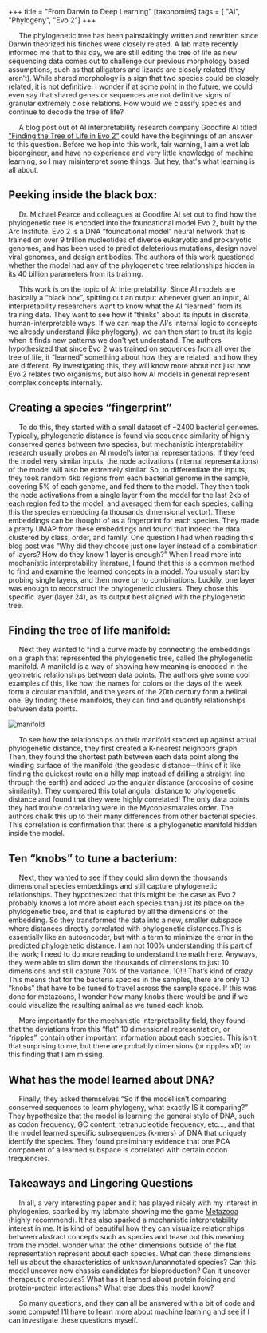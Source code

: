 +++
title = "From Darwin to Deep Learning"
[taxonomies]
tags = [ "AI", "Phylogeny", "Evo 2"]
+++

<p style="text-indent:1.5em">The phylogenetic tree has been painstakingly written and rewritten since Darwin theorized his finches were closely related. A lab mate recently informed me that to this day, we are still editing the tree of life as new sequencing data comes out to challenge our previous morphology based assumptions, such as that alligators and lizards are closely related (they aren’t). While shared morphology is a sign that two species could be closely related, it is not definitive. I wonder if at some point in the future, we could even say that shared genes or sequences are not definitive signs of granular extremely close relations. How would we classify species and continue to decode the tree of life? </p>

<p style="text-indent:1.5em">A blog post out of AI interpretability research company Goodfire AI titled <a href="https://www.goodfire.ai/research/phylogeny-manifold" target="_blank" rel="noopener">"Finding the Tree of Life in Evo 2"</a> could have the beginnings of an answer to this question. Before we hop into this work, fair warning, I am a wet lab bioengineer, and have no experience and very little knowledge of machine learning, so I may misinterpret some things. But hey, that's what learning is all about.</p>

## Peeking inside the black box:
<p style="text-indent:1.5em">
Dr. Michael Pearce and colleagues at Goodfire AI set out to find how the phylogenetic tree is encoded into the foundational model Evo 2, built by the Arc Institute. Evo 2 is a DNA “foundational model” neural network that is trained on over 9 trillion nucleotides of diverse eukaryotic and prokaryotic genomes, and has been used to predict deleterious mutations, design novel viral genomes, and design antibodies. The authors of this work questioned whether the model had any of the phylogenetic tree relationships hidden in its 40 billion parameters from its training. </p>
<p style="text-indent:1.5em">This work is on the topic of AI interpretability. Since AI models are basically a “black box”, spitting out an output whenever given an input, AI interpretability researchers want to know what the AI “learned” from its training data. They want to see how it “thinks” about its inputs in discrete, human-interpretable ways. If we can map the AI's internal logic to concepts we already understand (like phylogeny), we can then start to trust its logic when it finds new patterns we don't yet understand. The authors hypothesized that since Evo 2 was trained on sequences from all over the tree of life, it “learned” something about how they are related, and how they are different. By investigating this, they will know more about not just how Evo 2 relates two organisms, but also how AI models in general represent complex concepts internally.</p>

## Creating a species “fingerprint”
<p style="text-indent:1.5em">
To do this, they started with a small dataset of ~2400 bacterial genomes. Typically, phylogenetic distance is found via sequence similarity of highly conserved genes between two species, but mechanistic interpretability research usually probes an AI model’s internal representations. If they feed the model very similar inputs, the node activations (internal representations) of the model will also be extremely similar. So, to differentiate the inputs, they took random 4kb regions from each bacterial genome in the sample, covering 5% of each genome, and fed them to the model. They then took the node activations from a single layer from the model for the last 2kb of each region fed to the model, and averaged them for each species, calling this the species embedding (a thousands dimensional vector). These embeddings can be thought of as a fingerprint for each species. They made a pretty UMAP from these embeddings and found that indeed the data clustered by class, order, and family. One question I had when reading this blog post was “Why did they choose just one layer instead of a combination of layers? How do they know 1 layer is enough?” When I read more into mechanistic interpretability literature, I found that this is a common method to find and examine the learned concepts in a model. You usually start by probing single layers, and then move on to combinations. Luckily, one layer was enough to reconstruct the phylogenetic clusters. They chose this specific layer (layer 24), as its output best aligned with the phylogenetic tree.</p>

## Finding the tree of life manifold:
<p style="text-indent:1.5em">
Next they wanted to find a curve made by connecting the embeddings on a graph that represented the phylogenetic tree, called the phylogenetic manifold. A manifold is a way of showing how meaning is encoded in the geometric relationships between data points. The authors give some cool examples of this, like how the names for colors or the days of the week form a circular manifold, and the years of the 20th century form a helical one. By finding these manifolds, they can find and quantify relationships between data points.</p>
<img src="/img/manifolds.png" alt="manifold">
<p style="text-indent:1.5em">
To see how the relationships on their manifold stacked up against actual phylogenetic distance, they first created a K-nearest neighbors graph. Then, they found the shortest path between each data point along the winding surface of the manifold (the geodesic distance—think of it like finding the quickest route on a hilly map instead of drilling a straight line through the earth) and added up the angular distance (arccosine of cosine similarity). They compared this total angular distance to phylogenetic distance and found that they were highly correlated! The only data points they had trouble correlating were in the Mycoplasmatales order. The authors chalk this up to their many differences from other bacterial species. This correlation is confirmation that there is a phylogenetic manifold hidden inside the model.</p>

## Ten “knobs” to tune a bacterium:
<p style="text-indent:1.5em">
Next, they wanted to see if they could slim down the thousands dimensional species embeddings and still capture phylogenetic relationships. They hypothesized that this might be the case as Evo 2 probably knows a lot more about each species than just its place on the phylogenetic tree, and that is captured by all the dimensions of the embedding. So they transformed the data into a new, smaller subspace where distances directly correlated with phylogenetic distances.This is essentially like an autoencoder, but with a term to minimize the error in the predicted phylogenetic distance. I am not 100% understanding this part of the work; I need to do more reading to understand the math here. Anyways, they were able to slim down the thousands of dimensions to just 10 dimensions and still capture 70% of the variance. 10!!! That’s kind of crazy. This means that for the bacteria species in the samples, there are only 10 “knobs” that have to be tuned to travel across the sample space. If this was done for metazoans, I wonder how many knobs there would be and if we could visualize the resulting animal as we tuned each knob.</p>
<p style="text-indent:1.5em">
More importantly for the mechanistic interpretability field, they found that the deviations from this “flat” 10 dimensional representation, or “ripples”, contain other important information about each species. This isn’t that surprising to me, but there are probably dimensions (or ripples xD) to this finding that I am missing.</p>

## What has the model learned about DNA?
<p style="text-indent:1.5em">
Finally, they asked themselves “So if the model isn’t comparing conserved sequences to learn phylogeny, what exactly IS it comparing?” They hypothesize that the model is learning the general style of DNA, such as codon frequency, GC content, tetranucleotide frequency, etc…, and that the model learned specific subsequences (k-mers) of DNA that uniquely identify the species. They found preliminary evidence that one PCA component of a learned subspace is correlated with certain codon frequencies. </p>

## Takeaways and Lingering Questions
<p style="text-indent:1.5em">
In all, a very interesting paper and it has played nicely with my interest in phylogenies, sparked by my labmate showing me the game <a href="https://metazooa.com" target="_blank" rel="noopener">Metazooa</a> (highly recommend). It has also sparked a mechanistic interpretability interest in me. It is kind of beautiful how they can visualize relationships between abstract concepts such as species and tease out this meaning from the model. wonder what the other dimensions outside of the flat representation represent about each species. What can these dimensions tell us about the characteristics of unknown/unannotated species? Can this model uncover new chassis candidates for bioproduction? Can it uncover therapeutic molecules? What has it learned about protein folding and protein-protein interactions? What else does this model know? </p>

<p style="text-indent:1.5em">
So many questions, and they can all be answered with a bit of code and some compute! I’ll have to learn more about machine learning and see if I can investigate these questions myself. </p>
